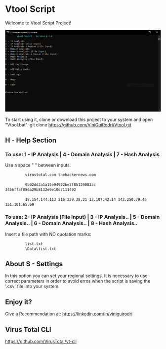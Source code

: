 # Vtool Script
Welcome to Vtool Script Project!

<img src="/Images/Vtool%20Script.PNG" width="1000">

To start using it, clone or download this project to your system and open "Vtool.bat".
            git clone https://github.com/ViniGuiRodri/Vtool.git

## H - Help Section


### To use:  1 - IP Analysis | 4 - Domain Analysis | 7 - Hash Analysis

Use a space " " between inputs:
             
             virustotal.com thehackernews.com
             
             9b02dd2a1a15e94922be3f85129083ac 3466ffaf086a29b8132e9e10d7111492
             
             18.154.144.113 216.239.38.21 13.107.42.14 142.250.79.46 151.101.65.69


  ### To use:  2- IP Analysis (File Input) | 3 - IP Analysis.. | 5 - Domain Analysis.. | 6 - Domain Analysis.. | 8 - Hash Analysis..
         
  Insert a file path with NO quotation marks:
             
             list.txt
             \Data\list.txt 
 

 ## About  S - Settings

 In this option you can set your regional settings. It is necessary to use correct parameters in order to avoid erros when the script is saving the '.csv' file into your system.
 

 ## Enjoy it?
 Give a Recommendation at: https://linkedin.com/in/viniguirodri


 ## Virus Total CLI
 https://github.com/VirusTotal/vt-cli
